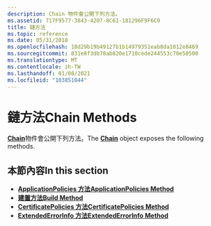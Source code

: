 ```yaml
---
description: Chain 物件會公開下列方法。
ms.assetid: 717F9577-3843-4207-8C61-181296F9F6C0
title: 鏈方法
ms.topic: reference
ms.date: 05/31/2018
ms.openlocfilehash: 18d29b19b49127b1b14979351eab8da1012e8469
ms.sourcegitcommit: 831e8f3db78ab820e1710cede244553c70e50500
ms.translationtype: MT
ms.contentlocale: zh-TW
ms.lasthandoff: 01/08/2021
ms.locfileid: "103851044"
---
```

# <a name="chain-methods"></a><span data-ttu-id="142a1-103">鏈方法</span><span class="sxs-lookup"><span data-stu-id="142a1-103">Chain Methods</span></span>

<span data-ttu-id="142a1-104">[**Chain**](chain.md)物件會公開下列方法。</span><span class="sxs-lookup"><span data-stu-id="142a1-104">The [**Chain**](chain.md) object exposes the following methods.</span></span>

## <a name="in-this-section"></a><span data-ttu-id="142a1-105">本節內容</span><span class="sxs-lookup"><span data-stu-id="142a1-105">In this section</span></span>

-   [<span data-ttu-id="142a1-106">**ApplicationPolicies 方法**</span><span class="sxs-lookup"><span data-stu-id="142a1-106">**ApplicationPolicies Method**</span></span>](chain-applicationpolicies.md)
-   [<span data-ttu-id="142a1-107">**建置方法**</span><span class="sxs-lookup"><span data-stu-id="142a1-107">**Build Method**</span></span>](chain-build.md)
-   [<span data-ttu-id="142a1-108">**CertificatePolicies 方法**</span><span class="sxs-lookup"><span data-stu-id="142a1-108">**CertificatePolicies Method**</span></span>](chain-certificatepolicies.md)
-   [<span data-ttu-id="142a1-109">**ExtendedErrorInfo 方法**</span><span class="sxs-lookup"><span data-stu-id="142a1-109">**ExtendedErrorInfo Method**</span></span>](chain-extendederrorinfo.md)

 

 



